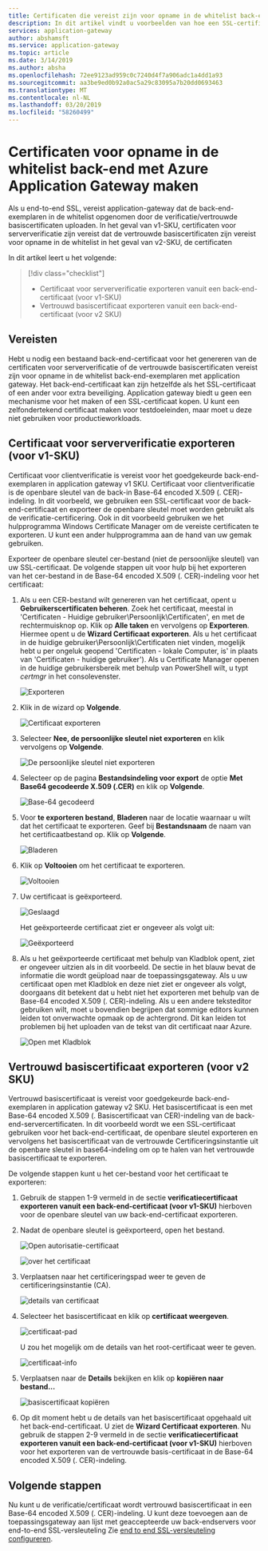 ```yaml
---
title: Certificaten die vereist zijn voor opname in de whitelist back-ends via Azure Application Gateway
description: In dit artikel vindt u voorbeelden van hoe een SSL-certificaat kan worden geconverteerd naar het certificaat voor clientverificatie en vertrouwd basiscertificaat die nodig voor opname in de whitelist back-end-exemplaren in Azure Application Gateway zijn
services: application-gateway
author: abshamsft
ms.service: application-gateway
ms.topic: article
ms.date: 3/14/2019
ms.author: absha
ms.openlocfilehash: 72ee9123ad959c0c7240d4f7a906adc1a4dd1a93
ms.sourcegitcommit: aa3be9ed0b92a0ac5a29c83095a7b20dd0693463
ms.translationtype: MT
ms.contentlocale: nl-NL
ms.lasthandoff: 03/20/2019
ms.locfileid: "58260499"
---
```

# <a name="create-certificates-for-whitelisting-backend-with-azure-application-gateway"></a>Certificaten voor opname in de whitelist back-end met Azure Application Gateway maken

Als u end-to-end SSL, vereist application-gateway dat de back-end-exemplaren in de whitelist opgenomen door de verificatie/vertrouwde basiscertificaten uploaden. In het geval van v1-SKU, certificaten voor serververificatie zijn vereist dat de vertrouwde basiscertificaten zijn vereist voor opname in de whitelist in het geval van v2-SKU, de certificaten

In dit artikel leert u het volgende:

> [!div class="checklist"]
>
> - Certificaat voor serververificatie exporteren vanuit een back-end-certificaat (voor v1-SKU)
> - Vertrouwd basiscertificaat exporteren vanuit een back-end-certificaat (voor v2 SKU)

## <a name="prerequisites"></a>Vereisten

Hebt u nodig een bestaand back-end-certificaat voor het genereren van de certificaten voor serververificatie of de vertrouwde basiscertificaten vereist zijn voor opname in de whitelist back-end-exemplaren met application gateway. Het back-end-certificaat kan zijn hetzelfde als het SSL-certificaat of een ander voor extra beveiliging. Application gateway biedt u geen een mechanisme voor het maken of een SSL-certificaat kopen. U kunt een zelfondertekend certificaat maken voor testdoeleinden, maar moet u deze niet gebruiken voor productieworkloads. 

## <a name="export-authentication-certificate-for-v1-sku"></a>Certificaat voor serververificatie exporteren (voor v1-SKU)

Certificaat voor clientverificatie is vereist voor het goedgekeurde back-end-exemplaren in application gateway v1 SKU. Certificaat voor clientverificatie is de openbare sleutel van de back-in Base-64 encoded X.509 (. CER)-indeling. In dit voorbeeld, we gebruiken een SSL-certificaat voor de back-end-certificaat en exporteer de openbare sleutel moet worden gebruikt als de verificatie-certificering. Ook in dit voorbeeld gebruiken we het hulpprogramma Windows Certificate Manager om de vereiste certificaten te exporteren. U kunt een ander hulpprogramma aan de hand van uw gemak gebruiken.

Exporteer de openbare sleutel cer-bestand (niet de persoonlijke sleutel) van uw SSL-certificaat. De volgende stappen uit voor hulp bij het exporteren van het cer-bestand in de Base-64 encoded X.509 (. CER)-indeling voor het certificaat:

1. Als u een CER-bestand wilt genereren van het certificaat, opent u **Gebruikerscertificaten beheren**. Zoek het certificaat, meestal in 'Certificaten - Huidige gebruiker\Persoonlijk\Certificaten', en met de rechtermuisknop op. Klik op **Alle taken** en vervolgens op **Exporteren**. Hiermee opent u de **Wizard Certificaat exporteren**. Als u het certificaat in de huidige gebruiker\Persoonlijk\Certificaten niet vinden, mogelijk hebt u per ongeluk geopend 'Certificaten - lokale Computer, is' in plaats van 'Certificaten - huidige gebruiker'). Als u Certificate Manager openen in de huidige gebruikersbereik met behulp van PowerShell wilt, u typt *certmgr* in het consolevenster.

   ![Exporteren](./media/certificates-for-backend-authentication/export.png)

2. Klik in de wizard op **Volgende**.

   ![Certificaat exporteren](./media/certificates-for-backend-authentication/exportwizard.png)

3. Selecteer **Nee, de persoonlijke sleutel niet exporteren** en klik vervolgens op **Volgende**.

   ![De persoonlijke sleutel niet exporteren](./media/certificates-for-backend-authentication/notprivatekey.png)

4. Selecteer op de pagina **Bestandsindeling voor export** de optie **Met Base64 gecodeerde X.509 (.CER)** en klik op **Volgende**.

   ![Base-64 gecodeerd](./media/certificates-for-backend-authentication/base64.png)

5. Voor **te exporteren bestand**, **Bladeren** naar de locatie waarnaar u wilt dat het certificaat te exporteren. Geef bij **Bestandsnaam** de naam van het certificaatbestand op. Klik op **Volgende**.

   ![Bladeren](./media/certificates-for-backend-authentication/browse.png)

6. Klik op **Voltooien** om het certificaat te exporteren.

   ![Voltooien](./media/certificates-for-backend-authentication/finish.png)

7. Uw certificaat is geëxporteerd.

   ![Geslaagd](./media/certificates-for-backend-authentication/success.png)

   Het geëxporteerde certificaat ziet er ongeveer als volgt uit:

   ![Geëxporteerd](./media/certificates-for-backend-authentication/exported.png)

8. Als u het geëxporteerde certificaat met behulp van Kladblok opent, ziet er ongeveer uitzien als in dit voorbeeld. De sectie in het blauw bevat de informatie die wordt geüpload naar de toepassingsgateway. Als u uw certificaat open met Kladblok en deze niet ziet er ongeveer als volgt, doorgaans dit betekent dat u hebt niet het exporteren met behulp van de Base-64 encoded X.509 (. CER)-indeling. Als u een andere teksteditor gebruiken wilt, moet u bovendien begrijpen dat sommige editors kunnen leiden tot onverwachte opmaak op de achtergrond. Dit kan leiden tot problemen bij het uploaden van de tekst van dit certificaat naar Azure.

   ![Open met Kladblok](./media/certificates-for-backend-authentication/format.png)

## <a name="export-trusted-root-certificate-for-v2-sku"></a>Vertrouwd basiscertificaat exporteren (voor v2 SKU)

Vertrouwd basiscertificaat is vereist voor goedgekeurde back-end-exemplaren in application gateway v2 SKU. Het basiscertificaat is een met Base-64 encoded X.509 (. Basiscertificaat van CER)-indeling van de back-end-servercertificaten. In dit voorbeeld wordt we een SSL-certificaat gebruiken voor het back-end-certificaat, de openbare sleutel exporteren en vervolgens het basiscertificaat van de vertrouwde Certificeringsinstantie uit de openbare sleutel in base64-indeling om op te halen van het vertrouwde basiscertificaat te exporteren. 

De volgende stappen kunt u het cer-bestand voor het certificaat te exporteren:

1. Gebruik de stappen 1-9 vermeld in de sectie **verificatiecertificaat exporteren vanuit een back-end-certificaat (voor v1-SKU)** hierboven voor de openbare sleutel van uw back-end-certificaat exporteren.

2. Nadat de openbare sleutel is geëxporteerd, open het bestand.

   ![Open autorisatie-certificaat](./media/certificates-for-backend-authentication/openAuthcert.png)

   ![over het certificaat](./media/certificates-for-backend-authentication/general.png)

3. Verplaatsen naar het certificeringspad weer te geven de certificeringsinstantie (CA).

   ![details van certificaat](./media/certificates-for-backend-authentication/certdetails.png)

4. Selecteer het basiscertificaat en klik op **certificaat weergeven**.

   ![certificaat-pad](./media/certificates-for-backend-authentication/rootcert.png)

   U zou het mogelijk om de details van het root-certificaat weer te geven.

   ![certificaat-info](./media/certificates-for-backend-authentication/rootcertdetails.png)

5. Verplaatsen naar de **Details** bekijken en klik op **kopiëren naar bestand...**

   ![basiscertificaat kopiëren](./media/certificates-for-backend-authentication/rootcertcopytofile.png)

6. Op dit moment hebt u de details van het basiscertificaat opgehaald uit het back-end-certificaat. U ziet de **Wizard Certificaat exporteren**. Nu gebruik de stappen 2-9 vermeld in de sectie **verificatiecertificaat exporteren vanuit een back-end-certificaat (voor v1-SKU)** hierboven voor het exporteren van de vertrouwde basis-certificaat in de Base-64 encoded X.509 (. CER)-indeling.

## <a name="next-steps"></a>Volgende stappen

Nu kunt u de verificatie/certificaat wordt vertrouwd basiscertificaat in een Base-64 encoded X.509 (. CER)-indeling. U kunt deze toevoegen aan de toepassingsgateway aan lijst met geaccepteerde uw back-endservers voor end-to-end SSL-versleuteling Zie [end to end SSL-versleuteling configureren](https://docs.microsoft.com/azure/application-gateway/application-gateway-end-to-end-ssl-powershell).